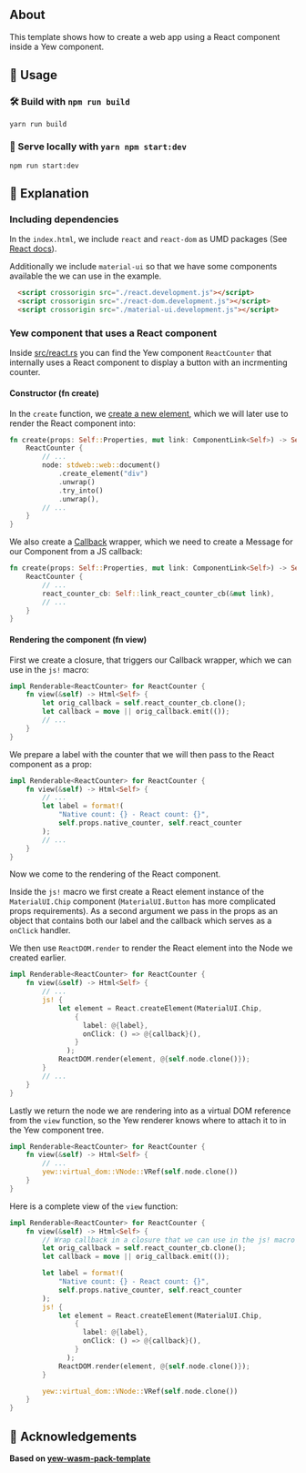 ## About

This template shows how to create a web app using a React component inside a Yew component.

## 🚴 Usage

### 🛠️ Build with `npm run build`

```
yarn run build
```

### 🔬 Serve locally with `yarn npm start:dev`

```
npm run start:dev
```

## 🔎 Explanation

### Including dependencies

In the `index.html`, we include `react` and `react-dom` as UMD packages (See [React docs](https://reactjs.org/docs/cdn-links.html)).

Additionally we include `material-ui` so that we have some components available the we can use in the example.

```html
  <script crossorigin src="./react.development.js"></script>
  <script crossorigin src="./react-dom.development.js"></script>
  <script crossorigin src="./material-ui.development.js"></script>
```

### Yew component that uses a React component

Inside [src/react.rs](./src/react.rs) you can find the Yew component `ReactCounter` that internally uses a React component to display a button with an incrmenting counter.

#### Constructor (fn create)

In the `create` function, we [create a new element](https://docs.rs/stdweb/0.4.18/stdweb/web/struct.Document.html#method.create_element), which we will later use to render the React component into:

```rust
fn create(props: Self::Properties, mut link: ComponentLink<Self>) -> Self {
    ReactCounter {
        // ...
        node: stdweb::web::document()
            .create_element("div")
            .unwrap()
            .try_into()
            .unwrap(),
        // ...
    }
}
```

We also create a [Callback](https://docs.rs/yew/0.8.0/yew/callback/struct.Callback.html) wrapper, which we need to create a Message for our Component from a JS callback:

```rust
fn create(props: Self::Properties, mut link: ComponentLink<Self>) -> Self {
    ReactCounter {
        // ...
        react_counter_cb: Self::link_react_counter_cb(&mut link),
        // ...
    }
}
```

#### Rendering the component (fn view)

First we create a closure, that triggers our Callback wrapper, which we can use in the `js!` macro:
```rust
impl Renderable<ReactCounter> for ReactCounter {
    fn view(&self) -> Html<Self> {
        let orig_callback = self.react_counter_cb.clone();
        let callback = move || orig_callback.emit(());
        // ...
    }
}
```

We prepare a label with the counter that we will then pass to the React component as a prop:

```rust
impl Renderable<ReactCounter> for ReactCounter {
    fn view(&self) -> Html<Self> {
        // ...
        let label = format!(
            "Native count: {} - React count: {}",
            self.props.native_counter, self.react_counter
        );
        // ...
    }
}
```

Now we come to the rendering of the React component.

Inside the `js!` macro we first create a React element instance of the `MaterialUI.Chip` component (`MaterialUI.Button` has more complicated props requirements).
As a second argument we pass in the props as an object that contains both our label and the callback which serves as a `onClick` handler.

We then use `ReactDOM.render` to render the React element into the Node we created earlier.

```rust
impl Renderable<ReactCounter> for ReactCounter {
    fn view(&self) -> Html<Self> {
        // ...
        js! {
            let element = React.createElement(MaterialUI.Chip,
                {
                  label: @{label},
                  onClick: () => @{callback}(),
                }
              );
            ReactDOM.render(element, @{self.node.clone()});
        }
        // ...
    }
}
```

Lastly we return the node we are rendering into as a virtual DOM reference from the `view` function, so the Yew renderer knows where to attach it to in the Yew component tree.

```rust
impl Renderable<ReactCounter> for ReactCounter {
    fn view(&self) -> Html<Self> {
        // ...
        yew::virtual_dom::VNode::VRef(self.node.clone())
    }
}
```

Here is a complete view of the `view` function:

```rust
impl Renderable<ReactCounter> for ReactCounter {
    fn view(&self) -> Html<Self> {
        // Wrap callback in a closure that we can use in the js! macro
        let orig_callback = self.react_counter_cb.clone();
        let callback = move || orig_callback.emit(());

        let label = format!(
            "Native count: {} - React count: {}",
            self.props.native_counter, self.react_counter
        );
        js! {
            let element = React.createElement(MaterialUI.Chip,
                {
                  label: @{label},
                  onClick: () => @{callback}(),
                }
              );
            ReactDOM.render(element, @{self.node.clone()});
        }

        yew::virtual_dom::VNode::VRef(self.node.clone())
    }
}
```

## 🙏 Acknowledgements

**Based on [yew-wasm-pack-template](https://github.com/yewstack/yew-wasm-pack-template)**

